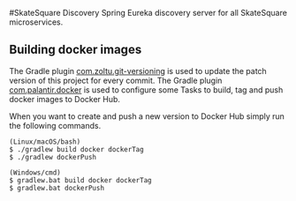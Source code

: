 #SkateSquare Discovery
Spring Eureka discovery server for all SkateSquare microservices.

## Building docker images
The Gradle plugin [com.zoltu.git-versioning](https://plugins.gradle.org/plugin/com.zoltu.git-versioning) is used to update the patch version of this project for every commit.
The Gradle plugin [com.palantir.docker](https://plugins.gradle.org/plugin/com.palantir.docker) is used to configure some Tasks to build, tag and push docker images to Docker Hub.

When you want to create and push a new version to Docker Hub simply run the following commands.
```
(Linux/macOS/bash)
$ ./gradlew build docker dockerTag 
$ ./gradlew dockerPush

(Windows/cmd)
$ gradlew.bat build docker dockerTag
$ gradlew.bat dockerPush
```